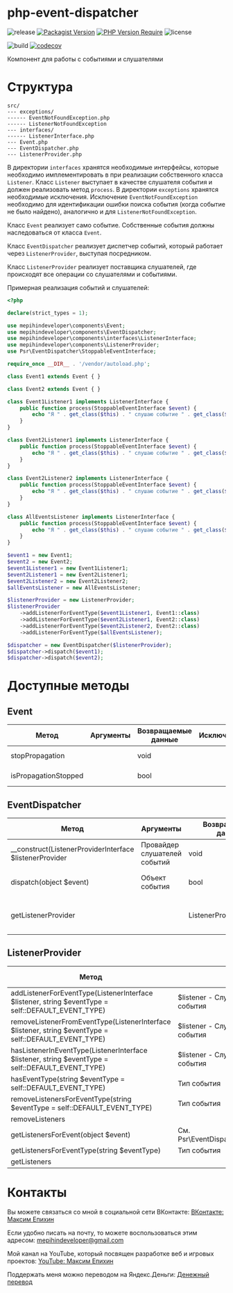 # php-event-dispatcher

![release](https://img.shields.io/github/v/release/mepihindeveloper/php-event-dispatcher?label=version)
[![Packagist Version](https://img.shields.io/packagist/v/mepihindeveloper/php-event-dispatcher)](https://packagist.org/packages/mepihindeveloper/php-event-dispatcher)
[![PHP Version Require](http://poser.pugx.org/mepihindeveloper/php-event-dispatcher/require/php)](https://packagist.org/packages/mepihindeveloper/php-event-dispatcher)
![license](https://img.shields.io/github/license/mepihindeveloper/php-event-dispatcher)

![build](https://github.com/mepihindeveloper/php-event-dispatcher/actions/workflows/php.yml/badge.svg?branch=stable)
[![codecov](https://codecov.io/gh/mepihindeveloper/php-event-dispatcher/branch/stable/graph/badge.svg?token=36PP7VKHKG)](https://codecov.io/gh/mepihindeveloper/php-event-dispatcher)

Компонент для работы с событиями и слушателями

# Структура

```
src/
--- exceptions/
------ EventNotFoundException.php
------ ListenerNotFoundException
--- interfaces/
------ ListenerInterface.php
--- Event.php
--- EventDispatcher.php
--- ListenerProvider.php
```

В директории `interfaces` хранятся необходимые интерфейсы, которые необходимо имплементировать в при реализации 
собственного класса `Listener`. Класс `Listener` выступает в качестве слушателя события и должен реализовать метод
`process`. В директории `exceptions` хранятся необходимые исключения. Исключение `EventNotFoundException` необходимо
для идентификации ошибки поиска события (когда событие не было найдено), аналогично и для `ListenerNotFoundException`.

Класс `Event` реализует само событие. Собственные события должны наследоваться от класса `Event`.

Класс `EventDispatcher` реализует диспетчер событий, который работает через `ListenerProvider`, выступая посредником.

Класс `ListenerProvider` реализует поставщика слушателей, где происходят все операции со слушателями и событиями.

Примерная реализация событий и слушателей:

```php
<?php

declare(strict_types = 1);

use mepihindeveloper\components\Event;
use mepihindeveloper\components\EventDispatcher;
use mepihindeveloper\components\interfaces\ListenerInterface;
use mepihindeveloper\components\ListenerProvider;
use Psr\EventDispatcher\StoppableEventInterface;

require_once __DIR__ . '/vendor/autoload.php';

class Event1 extends Event { }

class Event2 extends Event { }

class Event1Listener1 implements ListenerInterface {
	public function process(StoppableEventInterface $event) {
		echo "Я " . get_class($this) . " слушаю событие " . get_class($event) . PHP_EOL;
	}
}

class Event2Listener1 implements ListenerInterface {
	public function process(StoppableEventInterface $event) {
		echo "Я " . get_class($this) . " слушаю событие " . get_class($event) . PHP_EOL;
	}
}

class Event2Listener2 implements ListenerInterface {
	public function process(StoppableEventInterface $event) {
		echo "Я " . get_class($this) . " слушаю событие " . get_class($event) . PHP_EOL;
	}
}

class AllEventsListener implements ListenerInterface {
	public function process(StoppableEventInterface $event) {
		echo "Я " . get_class($this) . " слушаю событие " . get_class($event) . PHP_EOL;
	}
}

$event1 = new Event1;
$event2 = new Event2;
$event1Listener1 = new Event1Listener1;
$event2Listener1 = new Event2Listener1;
$event2Listener2 = new Event2Listener2;
$allEventsListener = new AllEventsListener;

$listenerProvider = new ListenerProvider;
$listenerProvider
	->addListenerForEventType($event1Listener1, Event1::class)
	->addListenerForEventType($event2Listener1, Event2::class)
	->addListenerForEventType($event2Listener2, Event2::class)
	->addListenerForEventType($allEventsListener);

$dispatcher = new EventDispatcher($listenerProvider);
$dispatcher->dispatch($event1);
$dispatcher->dispatch($event2);
```


# Доступные методы

## Event

| Метод                | Аргументы | Возвращаемые данные | Исключения | Описание                                        |
|----------------------|-----------|---------------------|------------|-------------------------------------------------|
| stopPropagation      |           | void                |            | Останавливает работу (распространение) события  |
| isPropagationStopped |           | bool                |            | См. Psr\EventDispatcher\StoppableEventInterface |

## EventDispatcher

| Метод                                                    | Аргументы                    | Возвращаемые данные       | Исключения             | Описание                               |
|----------------------------------------------------------|------------------------------|---------------------------|------------------------|----------------------------------------|
| __construct(ListenerProviderInterface  $listenerProvider | Провайдер слушателей событий | void                      |                        |                                        |
| dispatch(object $event)                                  | Объект события               | bool                      | EventNotFoundException | Отправляет событие слушателям          |
| getListenerProvider                                      |                              | ListenerProviderInterface |                        | Получает провайдера слушателей событий |

## ListenerProvider

| Метод                                                                                                  | Аргументы                                         | Возвращаемые данные | Исключения                                        | Описание                                          |
|--------------------------------------------------------------------------------------------------------|---------------------------------------------------|---------------------|---------------------------------------------------|---------------------------------------------------|
| addListenerForEventType(ListenerInterface $listener, string $eventType = self::DEFAULT_EVENT_TYPE)     | $listener -   Слушатель; $eventType - Тип события | ListenerProvider    |                                                   | Добавляет слушателя                               |
| removeListenerFromEventType(ListenerInterface $listener, string $eventType = self::DEFAULT_EVENT_TYPE) | $listener -   Слушатель; $eventType - Тип события | ListenerProvider    | EventNotFoundException; ListenerNotFoundException | Удаляет слушателя события                         |
| hasListenerInEventType(ListenerInterface $listener, string $eventType = self::DEFAULT_EVENT_TYPE)      | $listener -   Слушатель; $eventType - Тип события | bool                | EventNotFoundException                            | Проверяет наличие слушателя в событии             |
| hasEventType(string $eventType = self::DEFAULT_EVENT_TYPE)                                             | Тип события                                       | bool                |                                                   | Проверяет наличие типа события                    |
| removeListenersForEventType(string $eventType = self::DEFAULT_EVENT_TYPE)                              | Тип события                                       | ListenerProvider    | EventNotFoundException                            | Удаляет слушателей события                        |
| removeListeners                                                                                        |                                                   | ListenerProvider    |                                                   | Удаляет всех слушателей всех событий              |
| getListenersForEvent(object $event)                                                                    | См. Psr\EventDispatcher\ListenerProviderInterface | iterable            | EventNotFoundException                            | См. Psr\EventDispatcher\ListenerProviderInterface |
| getListenersForEventType(string $eventType)                                                            | Тип события                                       | array               | EventNotFoundException                            | Получает слушателей события                       |
| getListeners                                                                                           |                                                   | array               |                                                   | Получает всех слушателей всех событий             |

# Контакты

Вы можете связаться со мной в социальной сети ВКонтакте: [ВКонтакте: Максим Епихин](https://vk.com/maximepihin)

Если удобно писать на почту, то можете воспользоваться этим адресом: mepihindeveloper@gmail.com

Мой канал на YouTube, который посвящен разработке веб и игровых
проектов: [YouTube: Максим Епихин](https://www.youtube.com/channel/UCKusRcoHUy6T4sei-rVzCqQ)

Поддержать меня можно переводом на Яндекс.Деньги: [Денежный перевод](https://yoomoney.ru/to/410012382226565)
